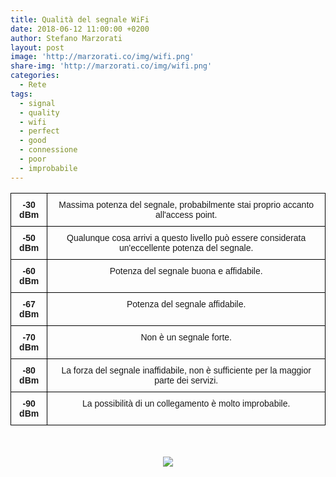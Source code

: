 ```yaml
---
title: Qualità del segnale WiFi
date: 2018-06-12 11:00:00 +0200
author: Stefano Marzorati
layout: post
image: 'http://marzorati.co/img/wifi.png'
share-img: 'http://marzorati.co/img/wifi.png'
categories:
  - Rete
tags:
  - signal
  - quality
  - wifi
  - perfect
  - good
  - connessione
  - poor
  - improbabile
---
```

<center>
<style type="text/css">
.tg  {border-collapse:collapse;border-spacing:0;}
.tg td{font-family:Arial, sans-serif;font-size:14px;padding:10px 5px;border-style:solid;border-width:1px;overflow:hidden;word-break:normal;border-color:black;}
.tg th{font-family:Arial, sans-serif;font-size:14px;font-weight:normal;padding:10px 5px;border-style:solid;border-width:1px;overflow:hidden;word-break:normal;border-color:black;}
.tg .tg-baqh{text-align:center;vertical-align:top}
.tg .tg-amwm{font-weight:bold;text-align:center;vertical-align:top}
</style>
<table class="tg">
  <tr>
    <th class="tg-amwm">﻿-30 dBm</th>
    <th class="tg-baqh">Massima potenza del segnale, probabilmente stai proprio accanto all'access point.</th>
  </tr>
  <tr>
    <td class="tg-amwm">-50 dBm</td>
    <td class="tg-baqh">Qualunque cosa arrivi a questo livello può essere considerata un'eccellente potenza del segnale.</td>
  </tr>
  <tr>
    <td class="tg-amwm">-60 dBm</td>
    <td class="tg-baqh">Potenza del segnale buona e affidabile.</td>
  </tr>
  <tr>
    <td class="tg-amwm">-67 dBm</td>
    <td class="tg-baqh">Potenza del segnale affidabile.</td>
  </tr>
  <tr>
    <td class="tg-amwm">-70 dBm</td>
    <td class="tg-baqh">Non è un segnale forte.</td>
  </tr>
  <tr>
    <td class="tg-amwm">-80 dBm</td>
    <td class="tg-baqh">La forza del segnale inaffidabile, non è sufficiente per la maggior parte dei servizi.</td>
  </tr>
  <tr>
    <td class="tg-amwm">-90 dBm</td>
    <td class="tg-baqh">La possibilità di un collegamento è molto improbabile.</td>
  </tr>
</table>   
<br>
<br>
<img src="https://eyesaas.com/wp-content/uploads/what-is-a-good-wifi-signal-1024x576.png"></center>